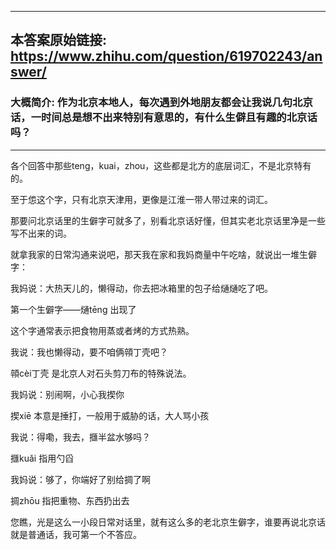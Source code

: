 ----------------------------------------
## 本答案原始链接: https://www.zhihu.com/question/619702243/answer/
### 大概简介: 作为北京本地人，每次遇到外地朋友都会让我说几句北京话，一时间总是想不出来特别有意思的，有什么生僻且有趣的北京话吗？
----------------------------------------
各个回答中那些teng，kuai，zhou，这些都是北方的底层词汇，不是北京特有的。

至于怹这个字，只有北京天津用，更像是江淮一带人带过来的词汇。



那要问北京话里的生僻字可就多了，别看北京话好懂，但其实老北京话里净是一些写不出来的词。

就拿我家的日常沟通来说吧，那天我在家和我妈商量中午吃啥，就说出一堆生僻字：

我妈说：大热天儿的，懒得动，你去把冰箱里的包子给熥熥吃了吧。

第一个生僻字——熥tēng 出现了

这个字通常表示把食物用蒸或者烤的方式热熟。

我说：我也懒得动，要不咱俩顇丁壳吧？

顇cèi丁壳 是北京人对石头剪刀布的特殊说法。

我妈说：别闹啊，小心我揳你

揳xiē 本意是捶打，一般用于威胁的话，大人骂小孩

我说：得嘞，我去，擓半盆水够吗？

擓kuǎi 指用勺舀

我妈说：够了，你端好了别给㨄了啊

㨄zhōu 指把重物、东西扔出去

您瞧，光是这么一小段日常对话里，就有这么多的老北京生僻字，谁要再说北京话就是普通话，我可第一个不答应。